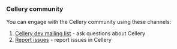 ### Cellery community

You can engage with the Cellery community using these channels:

1. [Cellery dev mailing list](mailto:celler-dev@googlegroup.com) - ask questions about Cellery
2. [Report issues](https://github.com/wso2-cellery/sdk/issues) - report issues in Cellery
